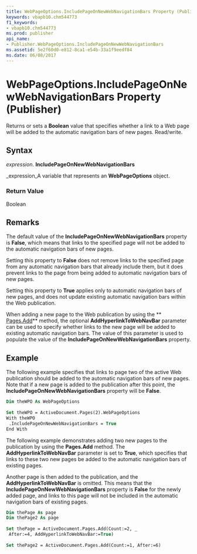 ```yaml
---
title: WebPageOptions.IncludePageOnNewWebNavigationBars Property (Publisher)
keywords: vbapb10.chm544773
f1_keywords:
- vbapb10.chm544773
ms.prod: publisher
api_name:
- Publisher.WebPageOptions.IncludePageOnNewWebNavigationBars
ms.assetid: 5e2f60d0-e812-8ca1-e54b-33a1f9eedf84
ms.date: 06/08/2017
---
```



# WebPageOptions.IncludePageOnNewWebNavigationBars Property (Publisher)

Returns or sets a  **Boolean** value that specifies whether a link to a Web page will be added to the automatic navigation bars of new pages. Read/write.


## Syntax

 _expression_. **IncludePageOnNewWebNavigationBars**

 _expression_A variable that represents an  **WebPageOptions** object.


### Return Value

Boolean


## Remarks

The default value of the  **IncludePageOnNewWebNavigationBars** property is **False**, which means that links to the specified page will not be added to the automatic navigation bars of new pages.

Setting this property to  **False** does not remove links to the specified page from any automatic navigation bars that already include them, but it does prevent links to the page from being added to automatic navigation bars of new pages.

Setting this property to  **True** applies only to automatic navigation bars of new pages, and does not update existing automatic navigation bars within the Web publication.

When adding a new page to the Web publication by using the  ** [Pages.Add](pages-add-method-publisher.md)** method, the optional **AddHyperlinkToWebNavBar** parameter can be used to specify whether links to the new page will be added to existing automatic navigation bars. The value of this parameter is used to populate the value of the **IncludePageOnNewWebNavigationBars** property.


## Example

The following example specifies that links to page two of the active Web publication should be added to the automatic navigation bars of new pages. Note that if a new page is added to the publication after this point, the  **IncludePageOnNewWebNavigationBars** property will be **False**.


```vb
Dim theWPO As WebPageOptions 
 
Set theWPO = ActiveDocument.Pages(2).WebPageOptions 
With theWPO 
 .IncludePageOnNewWebNavigationBars = True 
End With
```

The following example demonstrates adding two new pages to the publication by using the  **Pages.Add** method. The **AddHyperlinkToWebNavBar** parameter is set to **True**, which specifies that links to these two new pages be added to the automatic navigation bars of existing pages.

Another page is then added to the publication, and the  **AddHyperlinkToWebNavBar** is omitted. This means that the **IncludePageOnNewWebNavigationBars** property is **False** for the newly added page, and links to this page will not be included in the automatic navigation bars of existing pages.




```vb
Dim thePage As page 
Dim thePage2 As page 
 
Set thePage = ActiveDocument.Pages.Add(Count:=2, _ 
 After:=4, AddHyperlinkToWebNavBar:=True) 
 
Set thePage2 = ActiveDocument.Pages.Add(Count:=1, After:=6)
```


